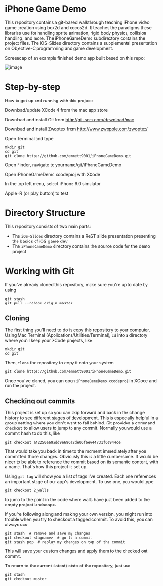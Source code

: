 iPhone Game Demo
================

This repository contains a git-based walkthrough teaching iPhone video game
creation using box2d and cocos2d. It teaches the paradigms these libraries use
for handling sprite animation, rigid body physics, collision handling, and
more. The iPhoneGameDemo subdirectory contains the project files. The
iOS-Slides directory contains a supplemental presentation on Objective-C
programming and game development.

Screencap of an example finished demo app built based on this repo:

![image](http://emmettbutler.com/img/phone.png)

Step-by-step
============

How to get up and running with this project:

Download/update XCode 4 from the mac app store

Download and install Git from http://git-scm.com/download/mac

Download and install Zwoptex from http://www.zwopple.com/zwoptex/

Open Terminal and type

    mkdir git
    cd git
    git clone https://github.com/emmett9001/iPhoneGameDemo.git

Open Finder, navigate to yourname/git/iPhoneGameDemo

Open iPhoneGameDemo.xcodeproj with XCode

In the top left menu, select iPhone 6.0 simulator

Apple+R (or play button) to test

Directory Structure
===================

This repository consists of two main parts:

* The `iOS-Slides` directory contains a ReST slide presentation presenting the basics of iOS game dev
* The `iPhoneGameDemo` directory contains the source code for the demo project

Working with Git
================

If you've already cloned this repository, make sure you're up to date by using

    git stash
    git pull --rebase origin master

Cloning
-------
The first thing you'll need to do is copy this repository to your computer.
Using Mac Terminal (Applications/Utilities/Terminal), `cd` into a directory
where you'll keep your XCode projects, like

    mkdir git
    cd git

Then, `clone` the repository to copy it onto your system.

    git clone https://github.com/emmett9001/iPhoneGameDemo.git

Once you've cloned, you can open `iPhoneGameDemo.xcodeproj` in XCode and run
the project.

Checking out commits
--------------------
This project is set up so you can skip forward and back in the
change history to see different stages of development. This is especially
helpful in a group setting where you don't want to fall behind. Git provides
a command `checkout` to allow users to jump to any commit. Normally you would
use a commit hash to do this, like

    git checkout a42250e69add9e696a2de06f6e644731f66944ce

That would take you back in time to the moment immediately after you committed
those changes. Obviously this is a little cumbersome. It would be nicer to be
able to reference the commit based on its semantic content, with a name.
That's how this project is set up.

Using `git tag` will show you a list of tags I've created. Each one references
an important stage of our app's development. To use one, you would type

    git checkout 2_walls

to jump to the point in the code where walls have just been added to the empty
project landscape.

If you're following along and making your own version, you might run into
trouble when you try to checkout a tagged commit. To avoid this, you can
always use

    git stash  # remove and save my changes
    git checkout <tagname>  # go to a commit
    git stash pop  # replay my changes on top of the commit

This will save your custom changes and apply them to the checked out commit.

To return to the current (latest) state of the repository, just use

    git stash
    git checkout master
